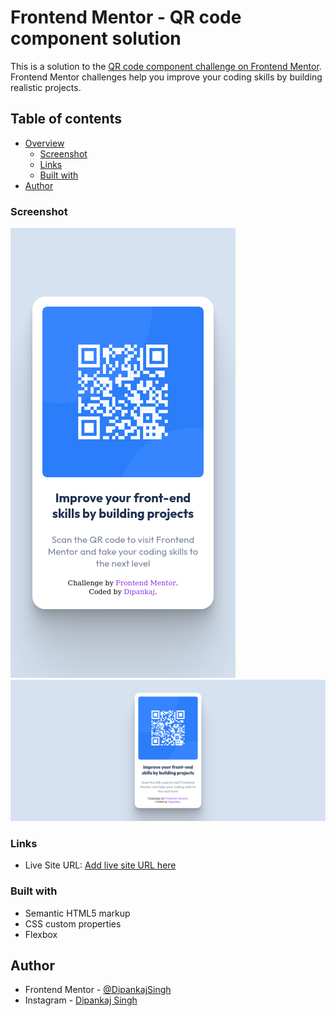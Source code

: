 # Frontend Mentor - QR code component solution

This is a solution to the [QR code component challenge on Frontend Mentor](https://www.frontendmentor.io/challenges/qr-code-component-iux_sIO_H). Frontend Mentor challenges help you improve your coding skills by building realistic projects. 

## Table of contents

- [Overview](#overview)
  - [Screenshot](#screenshot)
  - [Links](#links)
  - [Built with](#built-with)
- [Author](#author)

### Screenshot

![](./Screenshot-mobile.png)
![](./Screenshot-desktop.png)

### Links

- Live Site URL: [Add live site URL here](frntendmentr.netlify.app)

### Built with

- Semantic HTML5 markup
- CSS custom properties
- Flexbox

## Author

- Frontend Mentor - [@DipankajSingh](https://www.frontendmentor.io/profile/DipankajSingh)
- Instagram - [Dipankaj Singh](https://www.instagram.com/its_dipankaj/)
